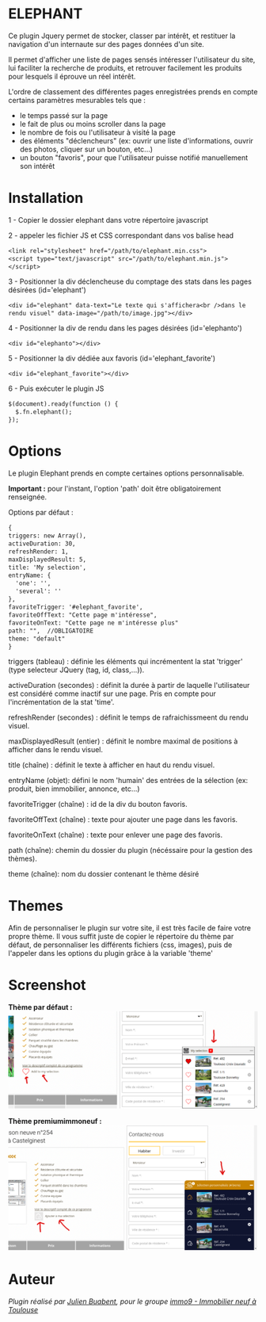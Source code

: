 # ELEPHANT

Ce plugin Jquery permet de stocker, classer par intérêt, et restituer la navigation d'un internaute sur des pages données d'un site.

Il permet d'afficher une liste de pages sensés intéresser l'utilisateur du site, lui faciliter la recherche de produits, et retrouver facilement les produits pour lesquels il éprouve un réel intérêt.

L'ordre de classement des différentes pages enregistrées prends en compte certains paramètres mesurables tels que :
- le temps passé sur la page
- le fait de plus ou moins scroller dans la page
- le nombre de fois ou l'utilisateur à visité la page
- des éléments "déclencheurs" (ex: ouvrir une liste d'informations, ouvrir des photos, cliquer sur un bouton, etc...)
- un bouton "favoris", pour que l'utilisateur puisse notifié manuellement son intérêt



# Installation
1 - Copier le dossier elephant dans votre répertoire javascript

2 - appeler les fichier JS et CSS correspondant dans vos balise head
~~~~
<link rel="stylesheet" href="/path/to/elephant.min.css">
<script type="text/javascript" src="/path/to/elephant.min.js"></script>
~~~~

3 - Positionner la div déclencheuse du comptage des stats dans les pages désirées (id='elephant')
~~~~
<div id="elephant" data-text="Le texte qui s'affichera<br />dans le rendu visuel" data-image="/path/to/image.jpg"></div>
~~~~


4 - Positionner la div de rendu dans les pages désirées (id='elephanto')
~~~~
<div id="elephanto"></div>
~~~~

5 - Positionner la div dédiée aux favoris (id='elephant_favorite')
~~~~
<div id="elephant_favorite"></div>
~~~~


6 - Puis exécuter le plugin JS
~~~~
$(document).ready(function () {
  $.fn.elephant();
});
~~~~

# Options
Le plugin Elephant prends en compte certaines options personnalisable.

**Important :** pour l'instant, l'option 'path' doit être obligatoirement renseignée.

Options par défaut :
~~~~
{
triggers: new Array(),
activeDuration: 30,
refreshRender: 1,
maxDisplayedResult: 5,
title: 'My selection',
entryName: {
  'one': '',
  'several': ''
},
favoriteTrigger: '#elephant_favorite',
favoriteOffText: "Cette page m'intéresse",
favoriteOnText: "Cette page ne m'intéresse plus"
path: "",  //OBLIGATOIRE
theme: "default"
}
~~~~
triggers (tableau) : définie les éléments qui incrémentent la stat 'trigger' (type selecteur JQuery (tag, id, class,...)).

activeDuration (secondes) : définit la durée à partir de laquelle l'utilisateur est considéré comme inactif sur une page. Pris en compte pour l'incrémentation de la stat 'time'.

refreshRender (secondes) : définit le temps de rafraichissmeent du rendu visuel.

maxDisplayedResult (entier) : définit le nombre maximal de positions à afficher dans le rendu visuel.

title (chaîne) : définit le texte à afficher en haut du rendu visuel.

entryName (objet): défini le nom 'humain' des entrées de la sélection (ex: produit, bien immobilier, annonce, etc...)

favoriteTrigger (chaîne) : id de la div du bouton favoris.

favoriteOffText (chaîne) : texte pour ajouter une page dans les favoris.

favoriteOnText (chaîne) : texte pour enlever une page des favoris.

path (chaîne): chemin du dossier du plugin (nécéssaire pour la gestion des thèmes).

theme (chaîne): nom du dossier contenant le thème désiré


# Themes

Afin de personnaliser le plugin sur votre site, il est très facile de faire votre propre thème. Il vous suffit juste de copier le répertoire du thème par défaut,
de personnaliser les différents fichiers (css, images), puis de l'appeler dans les options du plugin grâce à la variable 'theme'


# Screenshot

**Thème par défaut :**
![theme par defaut](https://github.com/fyzalis/elephant/blob/master/demo/elephant-screenshot-default.png)


**Thème premiumimmoneuf :**
![theme premium](https://github.com/fyzalis/elephant/blob/master/demo/elephant-screenshot-premium.png)


# Auteur
*Plugin réalisé par [Julien Buabent](http://julienbuabent.fr), pour le groupe [immo9 - Immobilier neuf à Toulouse](http://toulouseimmo9.com)*
